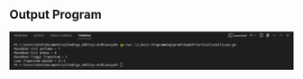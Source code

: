 ## Output Program
![Prioritas1-1.](2_Basic-Programming/Screenshoot/prioritas1-1.png "Output program")
